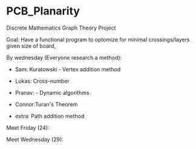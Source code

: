 # PCB_Planarity
Discrete Mathematics Graph Theory Project

Goal: Have a functional program to optomize for minimal crossings/layers given size of board, 

By wednesday (Everyone research a method): 
- Sam: Kuratowski - Vertex addition method
- Lukas: Cross-number
- Pranav: - Dynamic algorithms
- Connor:Turan's Theorem

- extra: Path addition method

Meet Friday (24):

Meet Wednesday (29):
